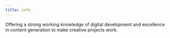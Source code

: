 ```yaml
---
title: info
---
```

Offering a strong working knowledge of digital development and excellence in content generation 
to make creative projects work.

